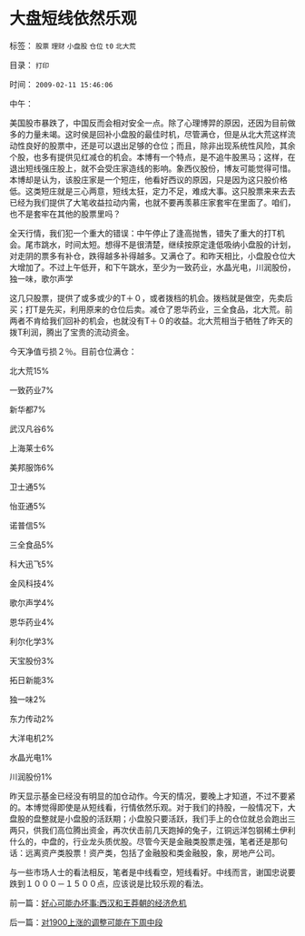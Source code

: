 # 大盘短线依然乐观

标签： `股票` `理财` `小盘股` `仓位` `t0` `北大荒` 

目录： `打印`

时间： `2009-02-11 15:46:06`

中午：

美国股市暴跌了，中国反而会相对安全一点。除了心理博羿的原因，还因为目前做多的力量未竭。这时侯是回补小盘股的最佳时机，尽管满仓，但是从北大荒这样流动性良好的股票中，还是可以退出足够的仓位；而且，除非出现系统性风险，其余个股，也多有提供见红减仓的机会。本博有一个特点，是不追牛股黑马；这样，在退出短线强庄股上，就不会受庄家造线的影响。象西仪股份，博友可能觉得可惜。本博却是认为，该股庄家是一个短庄，他看好西议的原因，只是因为这只股价格低。这类短庄就是三心两意，短线太狂，定力不足，难成大事。这只股票来来去去已经为我们提供了大笔收益拉动内需，也就不要再羡慕庄家套牢在里面了。咱们，也不是套牢在其他的股票里吗？

全天行情，我们犯一个重大的错误：中午停止了逢高抛售，错失了重大的打T机会。尾市跳水，时间太短。想得不是很清楚，继续按原定逢低吸纳小盘股的计划，对走阴的票多有补仓，跌得越多补得越多。又满仓了。和昨天相比，小盘股仓位大大增加了。不过上午低开，和下午跳水，至少为一致药业，水晶光电，川润股份，独一味，歌尔声学

这几只股票，提供了或多或少的T＋０，或者拨档的机会。拨档就是做空，先卖后买；打T是先买，利用原来的仓位后卖。减仓了恩华药业，三全食品，北大荒。前两者不肯给我们回补的机会，也就没有T＋０的收益。北大荒相当于牺牲了昨天的拨T利润，腾出了宝贵的流动资金。

今天净值亏损２％。目前仓位满仓：

北大荒15%

一致药业7%

新华都7%

武汉凡谷6%

上海莱士6%

美邦服饰6%

卫士通5%

怡亚通5%

诺普信5%

三全食品5%

科大迅飞5%

金风科技4%

歌尔声学4%

恩华药业4%

利尔化学3%

天宝股份3%

拓日新能3%

独一味2%

东力传动2%

大洋电机2%

水晶光电1%

川润股份1%

昨天显示基金已经没有明显的加仓动作。今天的情况，要晚上才知道，不过不要紧的。本博觉得即使是从短线看，行情依然乐观。对于我们的持股，一般情况下，大盘股的盘整就是小盘股的活跃期；小盘股只要活跃，我们手上的仓位就总会跑出三两只，供我们高位腾出资金，再次伏击前几天跑掉的兔子，江铜远洋包钢稀土伊利什么的，中盘的，行业龙头质优股。尽管今天是金融类股票走强，笔者还是那句话：远离资产类股票！资产类，包括了金融股和类金融股，象，房地产公司。

与一些市场人士的看法相反，笔者是中线看空，短线看好。中线而言，谢国忠说要跌到１０００－１５００点，应该说是比较乐观的看法。



前一篇：[好心可能办坏事:西汉和王莽朝的经济危机](../../../2009/2/11/好心可能办坏事：西汉和王莽朝的经济危机.md)

后一篇：[对1900上涨的调整可能在下周中段](../../../2009/2/12/对1900上涨的调整可能在下周中段.md)